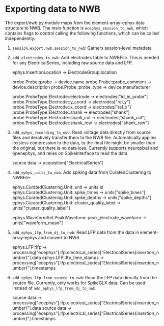 # Exporting data to NWB

The export/nwb.py module maps from the element-array-ephys data structure to NWB.
The main function is `ecephys_session_to_nwb`, which contains flags to control calling the following functions, 
which can be called independently:

1. `session.export.nwb.session_to_nwb`: Gathers session-level metadata


2. `add_electrodes_to_nwb`: Add electrodes table to NWBFile. This is needed for any ElectricalSeries, including
   raw source data and LFP.

   
    ephys.InsertionLocation -> ElectrodeGroup.location

    probe.Probe::probe -> device.name
    probe.Probe::probe_comment -> device.description
    probe.Probe::probe_type -> device.manufacturer

    probe.ProbeType.Electrode::electrode -> electrodes["id_in_probe"]
    probe.ProbeType.Electrode::y_coord -> electrodes["rel_y"]
    probe.ProbeType.Electrode::x_coord -> electrodes["rel_x"]
    probe.ProbeType.Electrode::shank -> electrodes["shank"]
    probe.ProbeType.Electrode::shank_col -> electrodes["shank_col"]
    probe.ProbeType.Electrode::shank_row -> electrodes["shank_row"]

3. `add_ephys_recording_to_nwb`: Read voltage data directly from source files and iteratively transfer them to the 
   NWB file. Automatically applies lossless compression to the data, to the final file might be smaller than the original, but there is no
   data loss. Currently supports neuropixel and openephys, and relies on SpikeInterface to read the data.


    source data -> acquisition["ElectricalSeries"]

4. `add_ephys_units_to_nwb`: Add spiking data from CuratedClustering to NWBFile.


    ephys.CuratedClustering.Unit::unit -> units.id
    ephys.CuratedClustering.Unit::spike_times -> units["spike_times"]
    ephys.CuratedClustering.Unit::spike_depths -> units["spike_depths"]
    ephys.CuratedClustering.Unit::cluster_quality_label -> units["cluster_quality_label"]

    ephys.WaveformSet.PeakWaveform::peak_electrode_waveform -> units["waveform_mean"]

5. `add_ephys_lfp_from_dj_to_nwb`: Read LFP data from the data in element-array-ephys and convert to NWB.


    ephys.LFP::lfp -> processing["ecephys"].lfp.electrical_series["ElectricalSeries{insertion_number}"].data
    ephys.LFP::lfp_time_stamps -> processing["ecephys"].lfp.electrical_series["ElectricalSeries{insertion_number}"].timestamps

6. `add_ephys_lfp_from_source_to_nwb`: Read the LFP data directly from the source file. Currently, only works for 
   SpikeGLX data. Can be used instead of `add_ephys_lfp_from_dj_to_nwb`.


    source data -> processing["ecephys"].lfp.electrical_series["ElectricalSeries{insertion_number}"].data
    source data -> processing["ecephys"].lfp.electrical_series["ElectricalSeries{insertion_number}"].timestamps